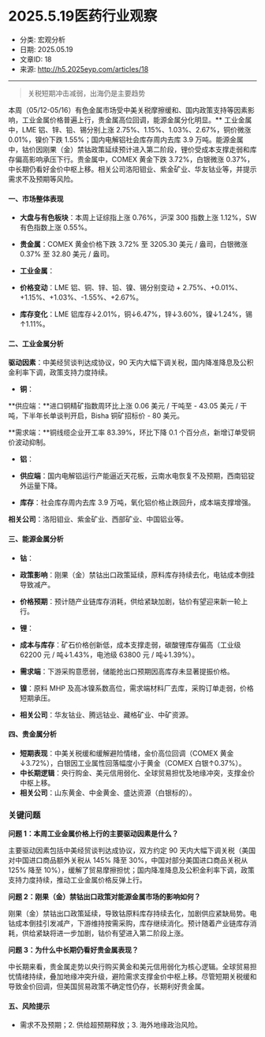 # 2025.5.19医药行业观察

- 分类: 宏观分析
- 日期: 2025.05.19
- 文章ID: 18
- 来源: http://h5.2025eyp.com/articles/18

---

> 关税短期冲击减弱，出海仍是主要趋势

本周（05/12-05/16）有色金属市场受中美关税摩擦缓和、国内政策支持等因素影响，工业金属价格普遍上行，贵金属高位回调，能源金属分化明显。** 工业金属中，LME 铝、锌、铅、锡分别上涨 2.75%、1.15%、1.03%、2.67%，铜价微涨 0.01%，镍价下跌 1.55%；国内电解铝社会库存周内去库 3.9 万吨。能源金属中，钴价因刚果（金）禁钴政策延续预计进入第二阶段，锂价受成本支撑走弱和库存偏高影响承压下行。贵金属中，COMEX 黄金下跌 3.72%，白银微涨 0.37%，中长期仍看好金价中枢上移。相关公司洛阳钼业、紫金矿业、华友钴业等，并提示需求不及预期等风险。

#### 一、市场整体表现

- **大盘与有色板块**：本周上证综指上涨 0.76%，沪深 300 指数上涨 1.12%，SW 有色指数上涨 0.55%。
- **贵金属**：COMEX 黄金价格下跌 3.72% 至 3205.30 美元 / 盎司，白银微涨 0.37% 至 32.80 美元 / 盎司。
- **工业金属**：

- **价格变动**：LME 铝、铜、锌、铅、镍、锡分别变动 + 2.75%、+0.01%、+1.15%、+1.03%、-1.55%、+2.67%。
- **库存变化**：LME 铝库存↓2.01%，铜↓6.47%，锌↓3.60%，镍↓1.24%，锡↑1.11%。

#### 二、工业金属分析

**驱动因素**：中美经贸谈判达成协议，90 天内大幅下调关税，国内降准降息及公积金利率下调，政策支持力度持续。

- **铜**：

**供应端：**进口铜精矿指数周环比上涨 0.06 美元 / 干吨至 - 43.05 美元 / 干吨，下半年长单谈判开启，Bisha 铜矿招标价 - 80 美元。

**需求端：**铜线缆企业开工率 83.39%，环比下降 0.1 个百分点，新增订单受铜价波动抑制。

- **铝**：

- **供应端**：国内电解铝运行产能逼近天花板，云南水电恢复不及预期，西南铝锭外运量下降。
- **库存**：社会库存周内去库 3.9 万吨，氧化铝价格止跌回升，成本端支撑增强。

**相关公司**：洛阳钼业、紫金矿业、西部矿业、中国铝业等。

#### 三、能源金属分析

- **钴**：

- **政策影响**：刚果（金）禁钴出口政策延续，原料库存持续去化，电钴成本倒挂导致减产。
- **价格预期**：预计随产业链库存消耗，供给紧缺加剧，钴价有望迎来新一轮上行。

- **锂**：

- **成本与库存**：矿石价格创新低，成本支撑走弱，碳酸锂库存偏高（工业级 62200 元 / 吨↓1.43%，电池级 63800 元 / 吨↓1.39%）。
- **需求端**：下游采购意愿弱，储能抢出口预期因高库存未显著提振价格。

- **镍**：原料 MHP 及高冰镍系数高位，需求端材料厂去库，采购订单走弱，价格短期承压。
- **相关公司**：华友钴业、腾远钴业、藏格矿业、中矿资源。

#### 四、贵金属分析

- **短期表现**：中美关税缓和缓解避险情绪，金价高位回调（COMEX 黄金↓3.72%），白银因工业属性回落幅度小于黄金（COMEX 白银↑0.37%）。
- **中长期逻辑**：央行购金、美元信用弱化、全球贸易担忧及地缘冲突，支撑金价中枢上移。
- **相关公司**：山东黄金、中金黄金、盛达资源（白银标的）。

### 关键问题

**问题 1：本周工业金属价格上行的主要驱动因素是什么？**

主要驱动因素包括中美经贸谈判达成协议，双方约定 90 天内大幅下调关税（美国对中国进口商品额外关税从 145% 降至 30%，中国对部分美国进口商品关税从 125% 降至 10%），缓解了贸易摩擦担忧；国内降准降息及公积金利率下调，政策支持力度持续，推动工业金属价格反弹上行。

**问题 2：刚果（金）禁钴出口政策对能源金属市场的影响如何？**

刚果（金）禁钴出口政策延续，导致钴原料库存持续去化，加剧供应紧缺局势。电钴成本倒挂引发减产，下游维持按需采购，库存继续消化。预计随着产业链库存消耗，供给紧缺将进一步加剧，钴价有望进入第二阶段上涨。

**问题 3：为什么中长期仍看好贵金属表现？**

中长期来看，贵金属走势以央行购买黄金和美元信用弱化为核心逻辑。全球贸易担忧情绪持续，叠加地缘冲突升级，避险需求支撑金价中枢上移。尽管短期关税缓和导致金价回调，但美国贸易政策不确定性仍存，长期利好贵金属。

#### 五、风险提示

- 需求不及预期；2. 供给超预期释放；3. 海外地缘政治风险。
